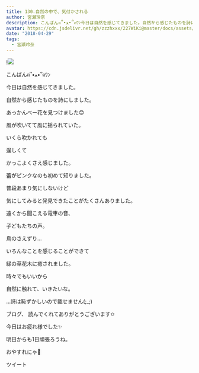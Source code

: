 ```yaml
---
title: 130.自然の中で、気付かされる
author: 宮瀬玲奈
description: こんばんฅ՞•ﻌ•՞ฅﾜﾝ今日は自然を感じてきました。自然から感じたものを詩にしました。あっかんべー花を見つけました😊風が吹いてて風に揺られて...
avatar: https://cdn.jsdelivr.net/gh/zzzhxxx/227WiKi@master/docs/assets/photo/avatar/reina.jpg
date: "2018-04-29"
tags:
  - 宮瀬玲奈
---
```


!![](https://cdn.jsdelivr.net/gh/zzzhxxx/227WiKi-image@master/blog-image/reina-2018-04-29_1.jpg)




こんばんฅ՞•ﻌ•՞ฅﾜﾝ





今日は自然を感じてきました。





自然から感じたものを詩にしました。














あっかんべー花を見つけました😊



風が吹いてて風に揺られていた。




いくら吹かれても

逞しくて

かっこよくさえ感じました。








蕾がピンクなのも初めて知りました。

















普段あまり気にしないけど

気にしてみると発見できたことがたくさんありました。















遠くから聞こえる電車の音、

子どもたちの声。

鳥のさえずり...















いろんなことを感じることができて


緑の草花木に癒されました。












時々でもいいから

自然に触れて、いきたいな。



















...詩は恥ずかしいので載せません(;_;)

















ブログ、
読んでくれてありがとうございます✩



今日はお疲れ様でした✨


明日からも1日頑張ろうね。



おやすれにゃ💓


ツイート



